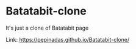 # Batatabit-clone
It's just a clone of Batatabit page

Link: https://pepinadas.github.io/Batatabit-clone/
